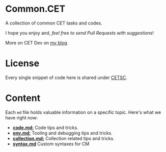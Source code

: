 

# Common.CET
A collection of common CET tasks and codes. 

I hope you enjoy and, *feel free to send Pull Requests with suggestions*!

More on CET Dev on [my blog](https://www.felipegte.com/).

# License

Every single snippet of code here is shared under [CETSC](https://github.com/felipegtx/common.cet/blob/main/CETSC.md).

# Content
 Each `md` file holds valuable information on a specific topic. Here's what we have right now:
 
 - [**code.md:**](https://github.com/felipegtx/common.cet/blob/main/code.md) Code tips and tricks.
 - [**env.md:**](https://github.com/felipegtx/common.cet/blob/main/env.md) Tooling and debugging tips and tricks.
 - [**collection.md:**](https://github.com/felipegtx/common.cet/blob/main/collection.md) Collection related tips and tricks.
 - [**syntax.md**](https://github.com/felipegtx/common.cet/blob/main/syntax.md) Custom syntaxes for CM
